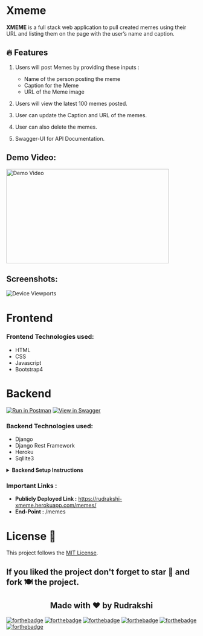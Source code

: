 # Xmeme

**XMEME** is a full stack web application to pull created memes using their URL and listing them on the page with the user’s name and caption.

## :fire: Features

1. Users will post Memes by providing these inputs :
   * Name of the person posting the meme
   * Caption for the Meme
   * URL of the Meme image
   
2. Users will view the latest 100 memes posted.

3. User can update the Caption and URL of the memes.
4. User can also delete the memes.
5. Swagger-UI for API Documentation.

## Demo Video:

<a href="https://youtu.be/QkZ7GTR-w4A"> <img src="https://user-images.githubusercontent.com/55245862/129216808-b68dac81-0110-43b5-a9c2-afda470957d0.png" alt="Demo Video" height='250' width='430'/> </a>

## Screenshots:

![Device Viewports](https://user-images.githubusercontent.com/55245862/108157326-74e87300-7108-11eb-85c1-cd956a94b46a.png)


# Frontend 
### Frontend Technologies used:
- HTML
- CSS
- Javascript
- Bootstrap4

# Backend

[![Run in Postman](https://run.pstmn.io/button.svg)](https://documenter.getpostman.com/view/14143990/TWDRtfoy)
[![View in Swagger](http://jessemillar.github.io/view-in-swagger-button/button.svg)](https://rudrakshi-xmeme.herokuapp.com/swagger-ui/)
### Backend Technologies used:
- Django
- Django Rest Framework
- Heroku
- Sqllite3

<details>
  <summary><strong>Backend Setup Instructions</strong></summary>

- Fork and Clone the repo using
```
git clone https://github.com/rudrakshi99/Xmeme.git
cd backend
```
- Install dependencies using
```
pip3 install -r requirements.txt
```
- Make migrations using
```
python3 manage.py makemigrations
```
- Migrate Database
```
python3 manage.py migrate
```
- Create a superuser
```
python3 manage.py createsuperuser
```
- Run server using
```
python3 manage.py runserver
```
</details>

### Important Links :
* **Publicly Deployed Link :** https://rudrakshi-xmeme.herokuapp.com/memes/
* **End-Point :** /memes

# License :memo:

This project follows the [MIT License](https://choosealicense.com/licenses/mit/).

## If you liked the project don't forget to star 🌟 and fork 🍽 the project.

<h2 align="center">Made with ❤ by Rudrakshi</h2>

[![forthebadge](https://forthebadge.com/images/badges/uses-html.svg)](https://forthebadge.com)
[![forthebadge](https://forthebadge.com/images/badges/uses-css.svg)](https://forthebadge.com)
[![forthebadge](https://forthebadge.com/images/badges/made-with-javascript.svg)](https://forthebadge.com)
[![forthebadge](https://forthebadge.com/images/badges/made-with-python.svg)](https://forthebadge.com)
[![forthebadge](https://forthebadge.com/images/badges/uses-git.svg)](https://forthebadge.com)
[![forthebadge](https://forthebadge.com/images/badges/built-with-love.svg)](https://forthebadge.com)
